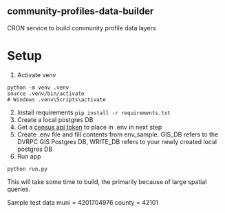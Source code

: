 ## community-profiles-data-builder
CRON service to build community profile data layers

# Setup
1. Activate venv
```
python -m venv .venv
source .venv/bin/activate
# Windows .venv\Scripts\activate
```
2. Install requirements `pip install -r requirements.txt`
3. Create a local postgres DB
4. Get a [census api token](https://api.census.gov/data/key_signup.html) to place in .env in next step
5. Create .env file and fill contents from env_sample. GIS_DB refers to the DVRPC GIS Postgres DB, WRITE_DB refers to your newly created local postgres DB
6. Run app
```
python run.py
```
This will take some time to build, the primarily because of large spatial queries. 

Sample test data
muni = 4201704976
county = 42101
